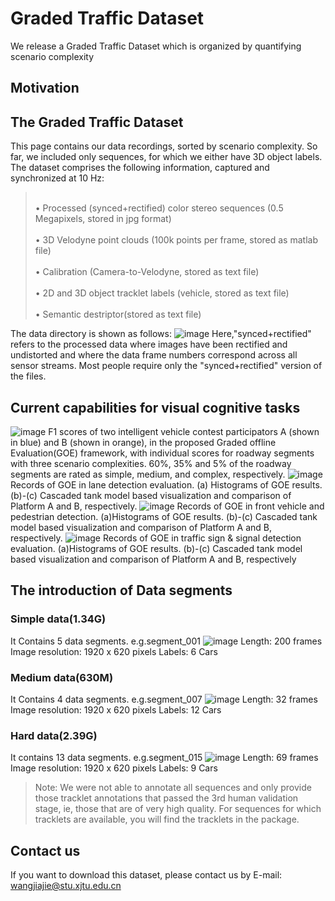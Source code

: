 # Graded Traffic Dataset
We release a Graded Traffic Dataset which is organized by quantifying scenario complexity
## Motivation

## The Graded Traffic Dataset
This page contains our data recordings, sorted by scenario complexity. So far, we included only sequences, for which we either have 3D object labels. The dataset comprises the following information, captured and synchronized at 10 Hz:
><br>•	Processed (synced+rectified) color stereo sequences (0.5 Megapixels, stored in jpg format)\
><br>•	3D Velodyne point clouds (100k points per frame, stored as matlab file)\
><br>•	Calibration (Camera-to-Velodyne, stored as text file)\
><br>•	2D and 3D object tracklet labels (vehicle, stored as text file)\
><br>•	Semantic destriptor(stored as text file)

The data directory is shown as follows:
![image](https://github.com/jiaie-wang/GradedTrafficDataset/blob/master/Image/fig2.png)
Here,"synced+rectified" refers to the processed data where images have been rectified and undistorted and where the data frame numbers correspond across all sensor streams. Most people require only the "synced+rectified" version of the files.
## Current capabilities for visual cognitive tasks
![image](https://github.com/jiaie-wang/GradedTrafficDataset/blob/master/Image/fig1.jpg) 
F1 scores of two intelligent vehicle contest participators A (shown in blue) and B (shown in orange), in the proposed Graded offline Evaluation(GOE) framework, with individual scores for roadway segments with three scenario complexities. 60%, 35% and 5% of the roadway segments are rated as simple, medium, and complex, respectively.
![image](https://github.com/jiaie-wang/GradedTrafficDataset/blob/master/records%20for%20FV%26PD.png)
Records of GOE in lane detection evaluation. (a) Histograms of GOE results. (b)-(c) Cascaded tank model based visualization and comparison of Platform A and B, respectively.
![image](https://github.com/jiaie-wang/GradedTrafficDataset/blob/master/records%20for%20LD.png)
Records of GOE in front vehicle and pedestrian detection. (a)Histograms of GOE results. (b)-(c) Cascaded tank model based visualization and comparison of Platform A and B, respectively.
![image](https://github.com/jiaie-wang/GradedTrafficDataset/blob/master/records%20for%20TS%26SD.png)
Records of GOE in traffic sign & signal detection evaluation. (a)Histograms of GOE results. (b)-(c) Cascaded tank model based visualization and comparison of Platform A and B, respectively

## The introduction of Data segments 
### Simple data(1.34G)
It Contains 5 data segments.
e.g.segment_001
![image](https://github.com/jiaie-wang/GradedTrafficDataset/blob/master/Gif/segment_001.gif)
Length: 200 frames
Image resolution: 1920 x 620 pixels
Labels: 6 Cars
### Medium data(630M)
It Contains 4 data segments.
e.g.segment_007
![image](https://github.com/jiaie-wang/GradedTrafficDataset/blob/master/Gif/segment_007.gif)
Length: 32 frames
Image resolution: 1920 x 620 pixels
Labels: 12 Cars
### Hard data(2.39G)
It contains 13 data segments.
e.g.segment_015
![image]()
Length: 69 frames 
Image resolution: 1920 x 620 pixels
Labels: 9 Cars


>Note: We were not able to annotate all sequences and only provide those tracklet annotations that passed the 3rd human validation stage, ie, those that are of very high quality. For sequences for which tracklets are available, you will find the tracklets in the package. 

## Contact us
If you want to download this dataset, please contact us by E-mail: wangjiajie@stu.xjtu.edu.cn
